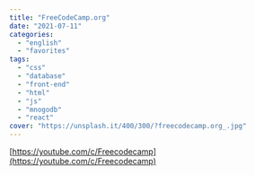 ```yaml
---
title: "FreeCodeCamp.org"
date: "2021-07-11"
categories:
  - "english"
  - "favorites"
tags:
  - "css"
  - "database"
  - "front-end"
  - "html"
  - "js"
  - "mnogodb"
  - "react"
cover: "https://unsplash.it/400/300/?freecodecamp.org_.jpg"
---
```


[https://youtube.com/c/Freecodecamp](https://youtube.com/c/Freecodecamp)
